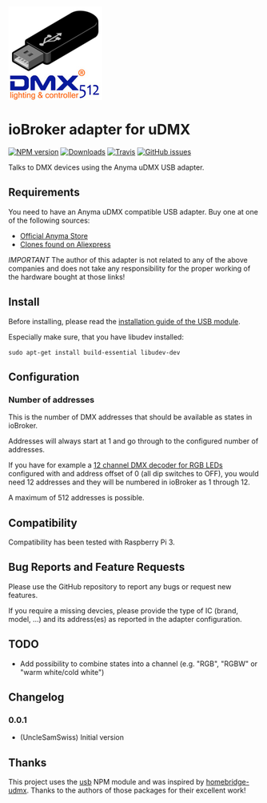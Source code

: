 ![uDMX Logo](admin/udmx.png)

# ioBroker adapter for uDMX

[![NPM version](http://img.shields.io/npm/v/iobroker.udmx.svg)](https://www.npmjs.com/package/iobroker.udmx) [![Downloads](https://img.shields.io/npm/dm/iobroker.udmx.svg)](https://www.npmjs.com/package/iobroker.udmx) [![Travis](https://img.shields.io/travis/UncleSamSwiss/ioBroker.udmx.svg)](https://travis-ci.org/UncleSamSwiss/ioBroker.udmx/) [![GitHub issues](https://img.shields.io/github/issues/UncleSamSwiss/ioBroker.udmx.svg)](https://github.com/UncleSamSwiss/ioBroker.udmx/issues)

Talks to DMX devices using the Anyma uDMX USB adapter.

## Requirements

You need to have an Anyma uDMX compatible USB adapter. Buy one at one of the following sources:

* [Official Anyma Store](http://www.anyma.ch/store/11-udmx.html)
* [Clones found on Aliexpress](https://www.aliexpress.com/wholesale?SearchText=USB+dmx)

*IMPORTANT* The author of this adapter is not related to any of the above companies and does not take any responsibility for the proper working of the hardware bought at those links!

## Install

Before installing, please read the [installation guide of the USB module](https://www.npmjs.com/package/usb#installation).

Especially make sure, that you have libudev installed:

	sudo apt-get install build-essential libudev-dev

## Configuration

### Number of addresses

This is the number of DMX addresses that should be available as states in ioBroker.

Addresses will always start at 1 and go through to the configured number of addresses.

If you have for example a [12 channel DMX decoder for RGB LEDs](https://www.aliexpress.com/item/12CH-DMX-Decoder-Inpot-DC5V-24V-LED-DMX512-controller-high-power-RGB-Controller-Factory-Outlet/920810599.html)
configured with and address offset of 0 (all dip switches to OFF), you would need 12 addresses and they will be numbered in ioBroker as 1 through 12.

A maximum of 512 addresses is possible.

## Compatibility

Compatibility has been tested with Raspberry Pi 3.

## Bug Reports and Feature Requests

Please use the GitHub repository to report any bugs or request new features.

If you require a missing devcies, please provide the type of IC (brand, model, ...) and its address(es) as reported in the adapter configuration.

## TODO
* Add possibility to combine states into a channel (e.g. "RGB", "RGBW" or "warm white/cold white")

## Changelog

### 0.0.1
* (UncleSamSwiss) Initial version

## Thanks

This project uses the [usb](https://www.npmjs.com/package/usb) NPM module and was inspired by [homebridge-udmx](https://github.com/Piets/homebridge-udmx/blob/master/index.js).
Thanks to the authors of those packages for their excellent work!